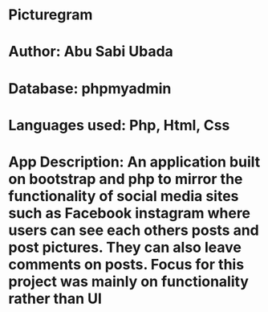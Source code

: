 # Picturegram

# Author: Abu Sabi Ubada

# Database: phpmyadmin

# Languages used: Php, Html, Css

# App Description: An application built on bootstrap and php to mirror the functionality of social media sites such as Facebook instagram where users can see each others posts and post pictures. They can also leave comments on posts. Focus for this project was mainly on functionality rather than UI
